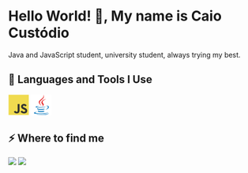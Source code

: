 <h1>Hello World! 👋, My name is Caio Custódio</h1>
<p>Java and JavaScript student, university student, always trying my best.</p>
<h2>🚀 Languages and Tools I Use</h2>
<p><a target="_blank" href="https://raw.githubusercontent.com/devicons/devicon/master/icons/javascript/javascript-original.svg" style="display: inline-block;"><img src="https://raw.githubusercontent.com/devicons/devicon/master/icons/javascript/javascript-original.svg" alt="javascript" width="42" height="42" /></a>
<a target="_blank" href="https://raw.githubusercontent.com/devicons/devicon/master/icons/java/java-original.svg" style="display: inline-block;"><img src="https://raw.githubusercontent.com/devicons/devicon/master/icons/java/java-original.svg" alt="java" width="42" height="42" /></a></p>
<h2>⚡️ Where to find me</h2>
<a href="https://www.instagram.com/caioo.mp4/" target="_blank"><img loading="lazy" src="https://img.shields.io/badge/-Instagram-%23E4405F?style=for-the-badge&logo=instagram&logoColor=white" target="_blank"></a>
<a href="https://www.linkedin.com/in/caio-de-matos-custódio-488733361/" target="_blank"><img loading="lazy" src="https://img.shields.io/badge/LinkedIn-0077B5?style=for-the-badge&logo=linkedin&logoColor=white" target="_blank"></a>


